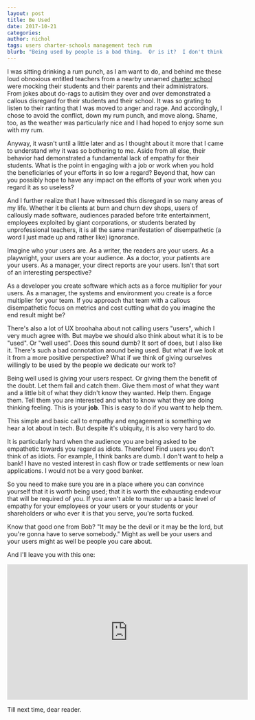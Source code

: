 ```yaml
---
layout: post
title: Be Used
date: 2017-10-21
categories: 
author: nichol
tags: users charter-schools management tech rum
blurb: "Being used by people is a bad thing.  Or is it?  I don't think it is.  Maybe it's just another way to think about how to be the most useful you can be?"
---
```


I was sitting drinking a rum punch, as I am want to do, and behind me these loud obnoxious entitled teachers from a nearby unnamed [charter school](http://www.generationschools.org/) were mocking their students and their parents and their administrators. From jokes about do-rags to autisim they over and over demonstrated a callous disregard for their students and their school. It was so grating to listen to their ranting that I was moved to anger and rage.  And accordingly, I chose to avoid the conflict, down my rum punch, and move along. Shame, too, as the weather was particularly nice and I had hoped to enjoy some sun with my rum. 

Anyway, it wasn't until a little later and as I thought about it more that I came to understand why it was so bothering to me. Aside from all else, their behavior had demonstrated a fundamental lack of empathy for their students. What is the point in engaging with a job or work when you hold the beneficiaries of your efforts in so low a regard? Beyond that, how can you possibly hope to have any impact on the efforts of your work when you regard it as so useless?

And I further realize that I have witnessed this disregard in so many areas of my life. Whether it be clients at burn and churn dev shops, users of callously made software, audiences paraded before trite entertainment, employees exploited by giant corporations, or students berated by unprofessional teachers, it is all the same manifestation of disempathetic (a word I just made up and rather like) ignorance. 

Imagine who your users are.  As a writer, the readers are your users. As a playwright, your users are your audience.  As a doctor, your patients are your users.  As a manager, your direct reports are your users.  Isn't that sort of an interesting perspective?

As a developer you create software which acts as a force multiplier for your users. As a manager, the systems and environment you create is a force multiplier for your team. If you approach that team with a callous disempathetic focus on metrics and cost cutting what do you imagine the end result might be?

There's also a lot of UX broohaha about not calling users "users", which I very much agree with.  But maybe we should also think about what it is to be "used".  Or "well used".  Does this sound dumb?  It sort of does, but I also like it.  There's such a bad connotation around being used.  But what if we look at it from a more positive perspective?  What if we think of giving ourselves willingly to be used by the people we dedicate our work to?

Being well used is giving your users respect.  Or giving them the benefit of the doubt. Let them fail and catch them. Give them most of what they want and a little bit of what they didn't know they wanted. Help them. Engage them. Tell them you are interested and what to know what they are doing thinking feeling. This is your **job**.  This is easy to do if you want to help them.

This simple and basic call to empathy and engagement is something we hear a lot about in tech. But despite it's ubiquity, it is also very hard to do. 

It is particularly hard when the audience you are being asked to be empathetic towards you regard as idiots. Therefore! Find users you don't think of as idiots. For example, I think banks are dumb. I don't want to help a bank! I have no vested interest in cash flow or trade settlements or new loan applications.  I would not be a very good banker.

So you need to make sure you are in a place where you can convince yourself that it is worth being used; that it is worth the exhausting endevour that will be required of you.  If you aren't able to muster up a basic level of empathy for your employees or your users or your students or your shareholders or who ever it is that you serve, you're sorta fucked.

Know that good one from Bob?  "It may be the devil or it may be the lord, but you're gonna have to serve somebody."  Might as well be your users and your users might as well be people you care about.

And I'll leave you with this one:  

<iframe width="560" height="315" src="https://www.youtube.com/embed/EZldnP0lhHA?rel=0&amp;showinfo=0" frameborder="0" allowfullscreen></iframe>

Till next time, dear reader.  